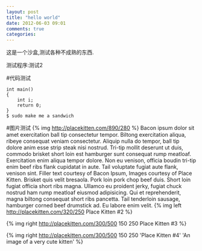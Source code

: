 ```yaml
---
layout: post
title: "hello world"
date: 2012-06-03 09:01
comments: true
categories: 
---
```

这是一个沙盒,测试各种不成熟的东西.
<!-- more -->
测试程序:测试2

#代码测试

```  
int main()
{
	int i;
	return 0;
}
$ sudo make me a sandwich
```



#图片测试
{% img http://placekitten.com/890/280 %}
Bacon ipsum dolor sit amet exercitation ball tip consectetur tempor. Biltong exercitation aliqua, ribeye consequat veniam consectetur.
Aliquip nulla do tempor, ball tip dolore anim esse strip steak nisi nostrud. Tri-tip mollit deserunt ut duis, commodo brisket short loin est hamburger sunt consequat rump meatloaf. Exercitation enim aliqua tempor dolore. Non eu venison, officia boudin tri-tip enim beef ribs flank cupidatat in aute. Tail voluptate fugiat aute flank, venison sint.
Filler text courtesy of Bacon Ipsum, Images courtesy of Place Kitten.
Brisket quis velit bresaola. Pork loin pork chop beef duis. Short loin fugiat officia short ribs magna. Ullamco eu proident jerky, fugiat chuck nostrud ham rump meatloaf eiusmod adipisicing. Qui et reprehenderit, magna biltong consequat short ribs pancetta. Tail tenderloin sausage, hamburger corned beef drumstick ad. Eu labore enim velit.
{% img left http://placekitten.com/320/250 Place Kitten #2 %}

{% img right http://placekitten.com/300/500 150 250 Place Kitten #3 %}

{% img right http://placekitten.com/300/500 150 250 'Place Kitten #4' 'An image of a very cute kitten' %}

